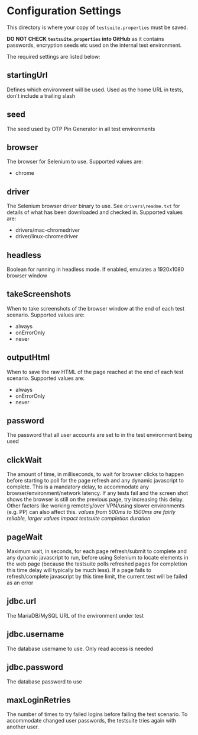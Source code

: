 # Configuration Settings

This directory is where your copy of ```testsuite.properties``` must be saved. 

**DO NOT CHECK ```testsuite.properties``` into GitHub** as it contains passwords, encryption seeds etc used on the internal test environment.

The required settings are listed below:
 
## startingUrl
Defines which environment will be used.
Used as the home URL in tests, don't include a trailing slash 

## seed
The seed used by OTP Pin Generator in all test environments

## browser
The browser for Selenium to use.
Supported values are: 

* chrome

## driver
The Selenium browser driver binary to use. See ```drivers\readme.txt``` for details of what has been downloaded and checked in.
Supported values are:

* drivers/mac-chromedriver
* driver/linux-chromedriver

## headless
Boolean for running in headless mode. If enabled, emulates a 1920x1080 browser window

## takeScreenshots
When to take screenshots of the browser window at the end of each test scenario.
Supported values are: 

* always
* onErrorOnly
* never

## outputHtml
When to save the raw HTML of the page reached at the end of each test scenario.
Supported values are: 

* always
* onErrorOnly
* never

## password
The password that all user accounts are set to in the test environment being used

## clickWait
The amount of time, in milliseconds, to wait for browser clicks to happen before starting to poll for the page refresh
and any dynamic javascript to complete. This is a mandatory delay, to accommodate any browser/environment/network
latency. If any tests fail and the screen shot shows the browser is still on the previous page, try increasing this
delay. Other factors like working remotely/over VPN/using slower environments (e.g. PP) can also affect this.
*values from 500ms to 1500ms are fairly reliable, larger values impact testsuite completion duration*

## pageWait
Maximum wait, in seconds, for each page refresh/submit to complete and any dynamic javascript to run, before using
Selenium to locate elements in the web page (because the testsuite polls refreshed pages for completion this time
delay will typically be much less). If a page fails to refresh/complete javascript by this time limit, the current
test will be failed as an error

## jdbc.url
The MariaDB/MySQL URL of the environment under test
 
## jdbc.username
The database username to use. Only read access is needed
  
## jdbc.password
The database password to use  

## maxLoginRetries
The number of times to try failed logins before failing the test scenario.
To accommodate changed user passwords, the testsuite tries again with another user.

